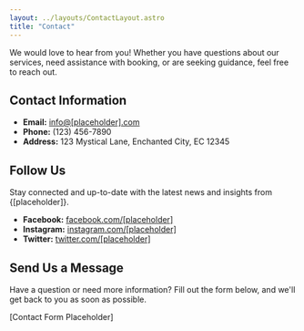 ```yaml
---
layout: ../layouts/ContactLayout.astro
title: "Contact"
---
```


We would love to hear from you! Whether you have questions about our services, need assistance with booking, or are seeking guidance, feel free to reach out.

## Contact Information

- **Email:** [info@[placeholder].com](mailto:info@[placeholder].com)
- **Phone:** (123) 456-7890
- **Address:** 123 Mystical Lane, Enchanted City, EC 12345

## Follow Us

Stay connected and up-to-date with the latest news and insights from {[placeholder]}.

- **Facebook:** [facebook.com/[placeholder]](https://facebook.com/[placeholder])
- **Instagram:** [instagram.com/[placeholder]](https://instagram.com/[placeholder])
- **Twitter:** [twitter.com/[placeholder]](https://twitter.com/[placeholder])

## Send Us a Message

Have a question or need more information? Fill out the form below, and we'll get back to you as soon as possible.

[Contact Form Placeholder]
